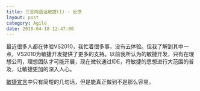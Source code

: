 ```yaml
---
title: 三言两语话敏捷(1) - 反馈
layout: post
category: Agile
date: 2010-04-18 12:47:00
---
```


最近很多人都在体验VS2010，我忙着很多事，没有去体验。但我了解到其中一点，VS2010为敏捷开发提供了更多的支持。以前我所认为的敏捷开发，只有在理想公司，理想团队才可能开展，现在微软通过IDE，将敏捷的思想进行大范围的普及，让敏捷更加的深入人心。
  
[敏捷宣言](http://agilemanifesto.org/)中只有简短的几句话，但是能真正做到不是那么容易。
  <div class="cnblogs_code"><div><!--

Code highlighting produced by Actipro CodeHighlighter (freeware)
http://www.CodeHighlighter.com/

--><span style="color: #000000;">Individuals&nbsp;and&nbsp;interactions&nbsp;over&nbsp;processes&nbsp;and&nbsp;tools
Working&nbsp;software&nbsp;over&nbsp;comprehensive&nbsp;documentation
Customer&nbsp;collaboration&nbsp;over&nbsp;contract&nbsp;negotiation
Responding&nbsp;to&nbsp;change&nbsp;over&nbsp;following&nbsp;a&nbsp;plan</span></div></div>  
  
[Practices of an Agile Developer](http://book.douban.com/subject/1767907/)一书中，对敏捷开发做了一个精辟的概括：

<span style="color: red;">敏捷开发就是在一个高度协作的环境中，不断地使用反馈进行自我调整和完善。</span>

今天我就谈谈&#8220;反馈&#8221;。

最近我在做一个项目，单枪匹马，只有我一个人，看上去一点都不敏捷对吗？敏捷团队通常是一些小型团队，但是小到一个人，也不好。理想的团队应该是10人左右。每天早上的站立式会议上，我都是自报进度，对于遇到的困难，别人也很难给出意见，因为他们都没有参与进来。但是有一点，他们是这个项目未来的客户，站立式会议上，我可以听到作为客户的反馈。

这个项目是一个基于VMWare Esx的虚拟化管理平台，我有一个大客户，就是服务器管理员C。和C讨论过系统的需求和基本实现后，我开始将任务分成了以下几个部分：

1. VMWare Esx API的封装。

2. 分布式Controller, Agent控制系统。

3. 数据库设计

4. Web界面

整个过程计划在一周的时间完成，并且能够上线，提供一个基本可用的版本。看上去几乎是不可完成的任务，于是我开始了高效的Coding。过程中，我不断的收到了来自&#8220;用户&#8221;的反馈：

1. &#8220;_可以暂时使用原有系统的数据库系统，用户才不关心他的数据存在哪里。_&#8221;
  > 于是，&#8220;数据库设计&#8221;暂时砍掉。  

2. &#8220;_我最关心的是系统最基本的申请和释放功能，至于其他的细节问题，我可以暂时不关心。_&#8221;
  > 于是，&#8220;分布式Controller, Agent控制系统。&#8221;也暂时被砍掉了。不过，这个反馈来的太晚，我已经花费了一天的时间实现和调试。  

3. &#8220;_这个数据列表我希望是横着排的。_&#8221;
  > 在我把数据列表做好，自我感觉很好给C演示时，他表示希望列表是横着排列的。而这时我已经在这个竖的列表花费了不少时间。  

4. &#8220;_也许，我们可以考虑使用另外一种方式实现。_&#8221;
  > 听到这句崩溃的话时，已经周五了。这是我将系统实现的差不多的时候，找C聊天，C蹦出来的一句话。经过分析，确实可行，亡羊补牢，为时未晚。新的方案一定程度上还是对之前方案的简化，并且更加可行。  

&#8230;

在不断的用户反馈中，不断的纠正了我的方向，才使得我能够在一周的时间内完成。

有时，

我们关注的，用户不一定关注。

我们认为重要的，用户不一定觉得重要。

我们认为很酷的，用户不一定想要。

我们认为没所谓的，用户反而觉得非常重要！

所以，做用户最想要的软件，关注用户的反馈，如果可能，让用户也加入到团队的开发中来。这就是敏捷宣言中所说的：

**Customer collaboration over contract negotiation（客户协作胜过合同谈判）**
